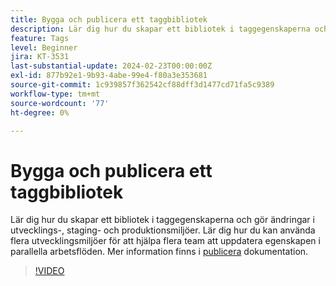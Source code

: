 ```yaml
---
title: Bygga och publicera ett taggbibliotek
description: Lär dig hur du skapar ett bibliotek i taggegenskaperna och gör ändringar i utvecklings-, staging- och produktionsmiljöer.
feature: Tags
level: Beginner
jira: KT-3531
last-substantial-update: 2024-02-23T00:00:00Z
exl-id: 877b92e1-9b93-4abe-99e4-f80a3e353681
source-git-commit: 1c939857f362542cf88dff3d1477cd71fa5c9389
workflow-type: tm+mt
source-wordcount: '77'
ht-degree: 0%

---
```


# Bygga och publicera ett taggbibliotek

Lär dig hur du skapar ett bibliotek i taggegenskaperna och gör ändringar i utvecklings-, staging- och produktionsmiljöer. Lär dig hur du kan använda flera utvecklingsmiljöer för att hjälpa flera team att uppdatera egenskapen i parallella arbetsflöden. Mer information finns i [publicera](https://experienceleague.adobe.com/docs/experience-platform/tags/publish/overview.html) dokumentation.

>[!VIDEO](https://video.tv.adobe.com/v/28731/?learn=on)
